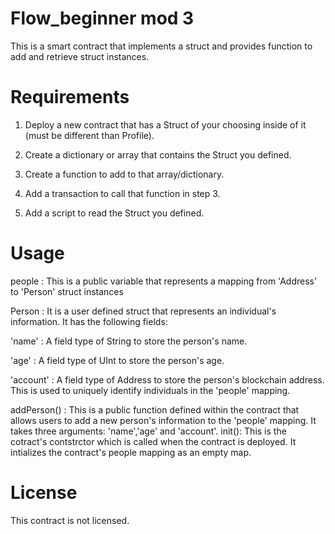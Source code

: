 # Flow_beginner mod 3

This is a smart contract that implements a struct and provides function to add and retrieve struct instances.

# Requirements

1. Deploy a new contract that has a Struct of your choosing inside of it (must be different than Profile).

2. Create a dictionary or array that contains the Struct you defined.

3. Create a function to add to that array/dictionary.

4. Add a transaction to call that function in step 3.

5. Add a script to read the Struct you defined.

# Usage

people : This is a public variable that represents a mapping from 'Address' to 'Person' struct instances

Person : It is a user defined struct that represents an individual's information. It has the following fields:

  'name' : A field type of String to store the person's name.
  
  'age' : A field type of UInt to store the person's age.
  
  'account' : A field type of Address to store the person's blockchain address. This is used to    uniquely identify individuals in the 'people' mapping.

 addPerson() : This is a public function defined within the contract that allows users to add a new person's information to the 'people' mapping. It takes three 
   arguments: 'name','age' and 'account'. 
init(): This is the cotract's contstrctor which is called when the contract is deployed. It intializes the contract's people mapping as an empty map.

# License

This contract is not licensed.





